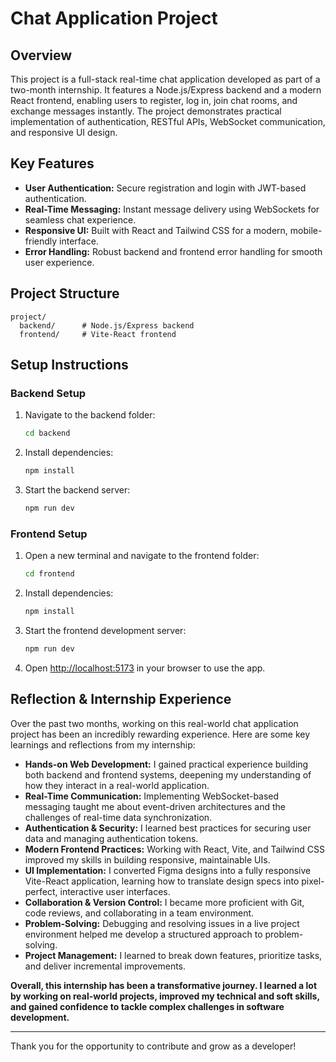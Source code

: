 # Chat Application Project

## Overview

This project is a full-stack real-time chat application developed as part of a two-month internship. It features a Node.js/Express backend and a modern React frontend, enabling users to register, log in, join chat rooms, and exchange messages instantly. The project demonstrates practical implementation of authentication, RESTful APIs, WebSocket communication, and responsive UI design.

## Key Features

- **User Authentication:** Secure registration and login with JWT-based authentication.
- **Real-Time Messaging:** Instant message delivery using WebSockets for seamless chat experience.
- **Responsive UI:** Built with React and Tailwind CSS for a modern, mobile-friendly interface.
- **Error Handling:** Robust backend and frontend error handling for smooth user experience.

## Project Structure

```
project/
  backend/      # Node.js/Express backend
  frontend/     # Vite-React frontend
```

## Setup Instructions

### Backend Setup

1. Navigate to the backend folder:
   ```sh
   cd backend
   ```
2. Install dependencies:
   ```sh
   npm install
   ```
3. Start the backend server:
   ```sh
   npm run dev
   ```

### Frontend Setup

1. Open a new terminal and navigate to the frontend folder:
   ```sh
   cd frontend
   ```
2. Install dependencies:
   ```sh
   npm install
   ```
3. Start the frontend development server:
   ```sh
   npm run dev
   ```
4. Open [http://localhost:5173](http://localhost:5173) in your browser to use the app.

## Reflection & Internship Experience

Over the past two months, working on this real-world chat application project has been an incredibly rewarding experience. Here are some key learnings and reflections from my internship:

- **Hands-on Web Development:** I gained practical experience building both backend and frontend systems, deepening my understanding of how they interact in a real-world application.
- **Real-Time Communication:** Implementing WebSocket-based messaging taught me about event-driven architectures and the challenges of real-time data synchronization.
- **Authentication & Security:** I learned best practices for securing user data and managing authentication tokens.
- **Modern Frontend Practices:** Working with React, Vite, and Tailwind CSS improved my skills in building responsive, maintainable UIs.
- **UI Implementation:** I converted Figma designs into a fully responsive Vite-React application, learning how to translate design specs into pixel-perfect, interactive user interfaces.
- **Collaboration & Version Control:** I became more proficient with Git, code reviews, and collaborating in a team environment.
- **Problem-Solving:** Debugging and resolving issues in a live project environment helped me develop a structured approach to problem-solving.
- **Project Management:** I learned to break down features, prioritize tasks, and deliver incremental improvements.

**Overall, this internship has been a transformative journey. I learned a lot by working on real-world projects, improved my technical and soft skills, and gained confidence to tackle complex challenges in software development.**

---

Thank you for the opportunity to contribute and grow as a developer!
